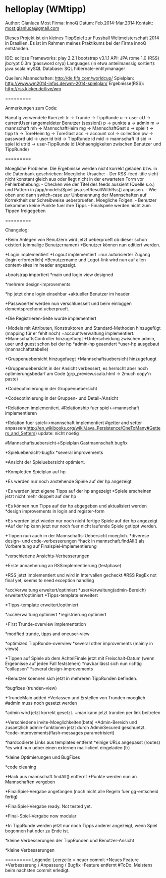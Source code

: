 helloplay (WMtipp)
=========

Author:		Gianluca Most
Firma:		InnoQ
Datum:		Feb.2014-Mar.2014
Kontakt:	most.gianluca@gmail.com

Dieses Projekt ist ein kleines TippSpiel zur Fussball Weltmeisterschaft 2014 in Brasilien.
Es ist im Rahmen meines Praktikums bei der Firma innoQ entstanden.

IDE:
	eclipse
Frameworks:
	play 2.2.1
	bootstrap v3.1.1
API:
	JPA
	rome 1.0 (RSS)
	jbcrypt 0.3m (password cryp)
Languages (in etwa anteilmaessig sortiert):
	java
	scala
	mySQL
Database:
	SQL
	hibernate-entitymanager

Quellen:
	Mannschaften:		http://de.fifa.com/worldcup/
	Spielplan:			http://www.wm2014-infos.de/wm-2014-spielplan/
	Ergebnisse(RSS):	http://rss.kicker.de/live/wm
	
=========

Anmerkungen zum Code:

Haeufig verwendete Kuerzel:
	tr -> Trunde -> TippRunde
	u -> user
	cU -> currentUser (angemeldeter Benutzer (session))
	p -> punkte
	a -> admin
	m -> mannschaft
	mh -> MannschaftHeim
	mg -> MannschaftGast
	s -> spiel
	t -> tipp
	th -> ToreHeim
	tg -> ToreGast
	acc -> account
	col -> collection
	pw -> password
	uid -> user id
	trid -> TippRunde id
	mid -> mannschaft id
	sid -> spiel id
	utrid -> user-TippRunde id (Abhaengigkeiten zwischen Benutzer und TippRunde)
		
=========
	
Moegliche Probleme:
	Die Ergebnisse werden nicht korrekt geladen bzw. in die Datenbank geschrieben:
		Moegliche Ursache:
			- Der RSS-feed-title sieht nicht konstant gleich aus oder liegt nicht in der erwarteten Form vor
		Fehlerbehebung:
			- Checken wie der Titel des feeds aussieht (Quelle s.o.) und Pattern in /app/models/Spiel.java.setResultWithRss() anpassen.
			- Wie oben und dann switch-case zur Unbenennung der Mannschaften auf Korrektheit der Schreibweise ueberpruefen.
		Moegliche Folgen:
			- Benutzer bekommen keine Punkte fuer ihre Tipps
			- Finalspiele werden nicht zum Tippen freigegeben

=========	

Changelog:


*Beim Anlegen von Benutzern wird jetzt ueberprueft ob dieser schon existiert (einmalige Benutzernamen)
+Benutzer können nun editiert werden.

+Login implementiert
+Logout implementiert
+nur autorisierter Zugang (login erforderlich)
*Benutzername und Logot-link wird nun auf allen content-sites im header angezeigt.

+bootstrap importiert
*main und login view designed

*mehrere design-improvements

*hp jetzt ohne login einsehbar
+aktueller Benutzer im header

+Passwoerter werden nun verschluesselt und beim einloggen dementsprechend ueberprueft.

+Die Registrieren-Seite wurde implementiert

+Models mit Attributen, Konstruktoren und Standard-Methoden hinzugefügt (mapping für er fehlt noch)
+accountverwaltung implementiert.
+MannschaftsController hinzugefuegt
+Unterscheidung zwischen admin, user und guest schon bei der hp
*admin-hp geaendert
*user-hp ausgebaut (mannschaftstabelle)

+Gruppenuebersicht hinzugefuegt
+Mannschaftsuebersicht hinzugefuegt

*Gruppenuebersicht in der Ansicht verbessert, es herrscht aber noch optimierungsbedarf am Code (grp_preview.scala.html -> 2much copy'n paste)

*Codeoptimierung in der Gruppenuebersicht

*Codeoptimierung in der Gruppen- und Detail-/Ansicht

+Relationen implementiert.
#Relationship fuer spiel<->mannschaft implementieren

+Relation fuer spiel<->mannschaft implementiert
#getter and setter anpassen(http://en.wikibooks.org/wiki/Java_Persistence/OneToMany#Getters_and_Setters)
	update: nicht noetig
	
#Mannschaftsuebersicht->Spielplan Gastmannschaft bugfix

*Spieluebersicht-bugfix
*several improvements

*Ansicht der Spieluebersicht optimiert.

+Kompletten Spielplan auf hp

*Es werden nur noch anstehende Spiele auf der hp angezeigt

+Es werden jetzt eigene Tipps auf der hp angezeigt
*Spiele erscheinen jetzt nicht mehr doppelt auf der hp

+Es können nun Tipps auf der hp abgegeben und aktualisiert werden
*design improvements in login and register-form

*Es werden jetzt wieder nur noch nicht fertige Spiele auf der hp angezeigt
*Auf der hp kann jetzt nur noch fuer nicht laufende Spiele getippt werden.

+Tippen nun auch in der Mannschafts-Uebersicht moeglich.
*diverese design- und code-verbesserungen
*hack in mannschaft.findAll() als Vorbereitung auf Finalspiel-Implementierung

*verschiedene Ansichts-Verbesserungen

+Erste annaeherung an RSSimplementierung (testphase)

*RSS jetzt implementiert und wird in Intervallen gecheckt
#RSS RegEx not final yet, seems to need exception handling

*accVerwaltung erweitert/optimiert
*userVerwaltung(admin-Bereich) erweitert/optimiert
*Tipps-template erweitert

*Tipps-template erweitert/optimiert

*accVerwaltung optimiert
*registrierung optimiert

+First Trunde-overview implementation

*modfied trunde, tipps and oneuser-view

*optimized TippRunde-overview
*several other improvements (mainly in views)

*Tippen auf Spiele ab dem AchtelFinale jetzt mit Freischalt-Datum (wenn Ergebnisse auf jeden Fall feststehen)
*navbar lässt sich nun richtig "collapsen"
*several design-improvements

+Benutzer koennen sich jetzt in mehreren TippRunden befinden.

*bugfixes (trunden-view)

+TrundeMain added
+Verlassen und Erstellen von Trunden moeglich
	#admin muss noch gesetzt werden

*admin wird jetzt korrekt gesetzt.
+man kann jetzt trunden per link beitreten

+Verschiedene invite-Moeglichkeiten(beta)
+Admin-Bereich und zusaetzlich admin-funktionen jetzt durch AdminSecured geschuetzt.
*code-improvements(flash-messages parametrisiert)

*hardcodierte Links aus templates entfernt
*einige URLs angepasst (routes)
*es wird nun ueber einen externen mail-client eingeladen (tr)

*kleine Optimierungen und BugFixes

*code cleaning

*Hack aus mannschaft.findAll() entfernt
*Punkte werden nun an Mannschaften vergeben

*FinalSpiel-Vergabe angefangen (noch nicht alle Regeln fuer gg-entscheid fertig)

*FinalSpiel-Vergabe ready. Not tested yet.

*Final-Spiel-Vergabe now modular

*In TippRunde werden jetzt nur noch Tipps anderer angezeigt, wenn Spiel begonnen hat oder zu Ende ist.

*kleine Verbesserungen der TippRunden und Benutzer-Ansicht

*kleine Verbesserungen

=========
Legende:
	Leerzeile = neuer commit
	+Neues Feature
	*Verbesserung / Anpassung / Bugfix
	-Feature entfernt
	#ToDo. Meistens beim nachsten commit erledigt.